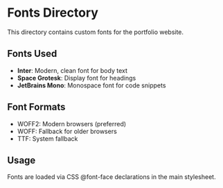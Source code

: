 # Fonts Directory

This directory contains custom fonts for the portfolio website.

## Fonts Used

- **Inter**: Modern, clean font for body text
- **Space Grotesk**: Display font for headings
- **JetBrains Mono**: Monospace font for code snippets

## Font Formats

- WOFF2: Modern browsers (preferred)
- WOFF: Fallback for older browsers
- TTF: System fallback

## Usage

Fonts are loaded via CSS @font-face declarations in the main stylesheet.
